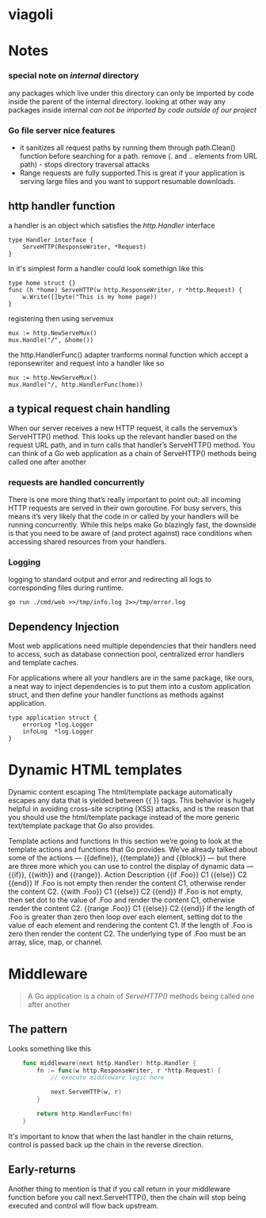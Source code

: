 # viagoli




# Notes



### special note on *internal* directory
any packages which live under this directory can only be imported by code
inside the parent of the internal directory.
looking at other way any packages inside internal *can not be imported by code outside of our project*



### Go file server nice features
- it sanitizes all request paths by running them through path.Clean() function before searching for a path.
remove (. and .. elements from URL path) - stops directory traversal attacks
- Range requests are fully supported.This is great if your application is serving large files
and you want to support resumable downloads.


## http handler function

a handler is an object which satisfies the *http.Handler* interface

    type Handler interface {
        ServeHTTP(ResponseWriter, *Request)
    }

In it's simplest form a handler could look somethign like this
    
    type home struct {}
    func (h *home) ServeHTTP(w http.ResponseWriter, r *http.Request) {
        w.Write([]byte("This is my home page))
    }

registering then using servemux

    mux := http.NewServeMux()
    mux.Handle("/", &home())


the http.HandlerFunc() adapter tranforms normal function which accept a reponsewriter and request
into a handler like so 

    mux := http.NewServeMux()
    mux.Handle("/, http.HandlerFunc(home))

## a typical request chain handling

When our server receives a new HTTP request, it calls
the servemux’s ServeHTTP() method. This looks up the relevant handler based on the
request URL path, and in turn calls that handler’s ServeHTTP() method. You can think of a Go
web application as a chain of ServeHTTP() methods being called one after another

### requests are handled concurrently

There is one more thing that’s really important to point out: all incoming HTTP requests are
served in their own goroutine. For busy servers, this means it’s very likely that the code in or
called by your handlers will be running concurrently. While this helps make Go blazingly fast,
the downside is that you need to be aware of (and protect against) race conditions when
accessing shared resources from your handlers.


### Logging

logging to standard output and error and redirecting all logs to corresponding files
during runtime.

    go run ./cmd/web >>/tmp/info.log 2>>/tmp/error.log


## Dependency Injection
Most web applications need multiple dependencies 
that their handlers need to access, such as database connection pool, 
centralized error handlers and template caches.

For applications where all your handlers are in the same package, like ours, a neat way to
inject dependencies is to put them into a custom application struct, and then define your
handler functions as methods against application.

    type application struct {
        errorLog *log.Logger
        infoLog  *log.Logger
    }


# Dynamic HTML templates
Dynamic content escaping
The html/template package automatically escapes any data that is yielded between {{ }}
tags. This behavior is hugely helpful in avoiding cross-site scripting (XSS) attacks, and is the
reason that you should use the html/template package instead of the more generic
text/template package that Go also provides.

Template actions and functions
In this section we’re going to look at the template actions and functions that Go provides.
We’ve already talked about some of the actions — {{define}}, {{template}} and {{block}}
— but there are three more which you can use to control the display of dynamic data —
{{if}}, {{with}} and {{range}}.
Action Description
{{if .Foo}} C1 {{else}} C2 {{end}} If .Foo is not empty then render the content C1,
otherwise render the content C2.
{{with .Foo}} C1 {{else}} C2 {{end}} If .Foo is not empty, then set dot to the value of
.Foo and render the content C1, otherwise render the
content C2.
{{range .Foo}} C1 {{else}} C2 {{end}} If the length of .Foo is greater than zero then loop
over each element, setting dot to the value of each
element and rendering the content C1. If the length of
.Foo is zero then render the content C2. The underlying
type of .Foo must be an array, slice, map, or channel.


# Middleware

> A Go application is a chain of *ServeHTTP()* methods being called
one after another


## The pattern

Looks something like this
```go
    func middleware(next http.Handler) http.Handler {
        fn := func(w http.ResponseWriter, r *http.Request) {
            // execute middleware logic here

            next.ServeHTTP(w, r)
        }

        return http.HandlerFunc(fn)
    }
```

It's important to know that when the last handler in the chain returns,
control is passed back up the chain in the reverse direction. 

## Early-returns


Another thing to mention is that if you call return in your middleware function before you call next.ServeHTTP(), then the chain will stop being executed and control will flow back upstream.
